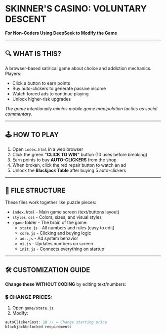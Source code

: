 # SKINNER'S CASINO: VOLUNTARY DESCENT  
**For Non-Coders Using DeepSeek to Modify the Game**

---

## 🔍 WHAT IS THIS?
A browser-based satirical game about choice and addiction mechanics. Players:
- Click a button to earn points
- Buy auto-clickers to generate passive income
- Watch forced ads to continue playing 
- Unlock higher-risk upgrades

*The game intentionally mimics mobile game manipulation tactics as social commentary.*

---

## 🕹 HOW TO PLAY
1. Open `index.html` in a web browser
2. Click the green **"CLICK TO WIN"** button (10 uses before breaking)
3. Earn points to buy **AUTO-CLICKERS** from the shop
4. When broken, click the red repair button to watch an ad
5. Unlock the **Blackjack Table** after buying 5 auto-clickers

---

## 📁 FILE STRUCTURE
These files work together like puzzle pieces:

- `index.html` - Main game screen (text/buttons layout)
- `styles.css` - Colors, sizes, and visual styles
- `/game` folder - The brain of the game:
  - `state.js` - All numbers and rules (easy to edit)
  - `core.js` - Clicking and buying logic
  - `ads.js` - Ad system behavior
  - `ui.js` - Updates numbers on screen
  - `init.js` - Connects everything on startup

---

## 🛠 CUSTOMIZATION GUIDE
**Change these WITHOUT CODING** by editing text/numbers:

### 💲 CHANGE PRICES:
1. Open `game/state.js`
2. Modify:
```js
autoClickerCost: 10 // ← Change starting price
blackjackUnlocked requirements
